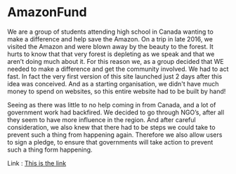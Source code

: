 # AmazonFund

We are a group of students attending high school in Canada wanting to make a difference and help save the Amazon. On a trip in late 2016, we visited the Amazon and were blown away by the beauty to the forest. It hurts to know that that very forest is depleting as we speak and that we aren’t doing much about it. For this reason we, as a group decided that WE needed to make a difference and get the community involved. We had to act fast. In fact the very first version of this site launched just 2 days after this idea was conceived. And as a starting organisation, we didn't have much money to spend on websites, so this entire website had to be built by hand!

Seeing as there was little to no help coming in from Canada, and a lot of government work had backfired. We decided to go through NGO’s, after all they seem to have more influence in the region. And after careful consideration, we also knew that there had to be steps we could take to prevent such a thing from happening again. Therefore we also allow users to sign a pledge, to ensure that governments will take action to prevent such a thing form happening.

Link : [This is the link](https://broccoli-dot.github.io/AmazonFund/index.html)
